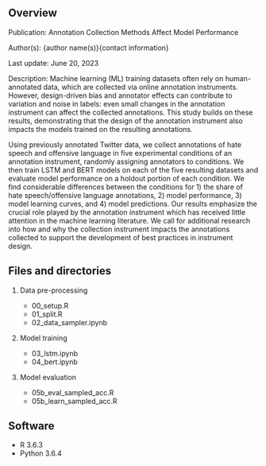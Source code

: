 ## Overview

Publication: Annotation Collection Methods Affect Model Performance

Author(s): {author name(s)}{contact information}

Last update: June 20, 2023

Description: Machine learning (ML) training datasets often rely on human-annotated data, which are collected via online annotation instruments. However, design-driven bias and annotator effects can contribute to variation and noise in labels: even small changes in the annotation instrument can affect the collected annotations. This study builds on these results, demonstrating that the design of the annotation instrument also impacts the models trained on the resulting annotations. 

Using previously annotated Twitter data, we collect annotations of hate speech and offensive language in five experimental conditions of an annotation instrument, randomly assigning annotators to conditions. We then train LSTM and BERT models on each of the five resulting datasets and evaluate model performance on a holdout portion of each condition. We find considerable differences between the conditions for 1) the share of hate speech/offensive language annotations, 2) model performance, 3) model learning curves, and 4) model predictions. Our results emphasize the crucial role played by the annotation instrument which has received little attention in the machine learning literature. We call for additional research into how and why the collection instrument impacts the annotations collected to support the development of best practices in instrument design.

## Files and directories

1. Data pre-processing 
    + 00_setup.R
    + 01_split.R
    + 02_data_sampler.ipynb
    
2. Model training 
    + 03_lstm.ipynb
    + 04_bert.ipynb
    
3. Model evaluation
    + 05b_eval_sampled_acc.R
    + 05b_learn_sampled_acc.R

## Software

- R 3.6.3
- Python 3.6.4

